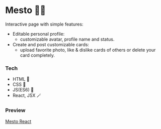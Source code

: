 # Mesto 🗻🗾
Interactive page with simple features: 
 - Editable personal profile:
   - customizable avatar, profile name and status.
 -  Create and post customizable cards:
    - upload favorite photo, like & dislike cards of others or delete your card completely.
### Tech
- HTML 🔖
- CSS 📍
- JS(ES6) 📔
- React, JSX 🪄

### Preview
[Mesto React](https://aly0m.github.io/mesto-react/)
